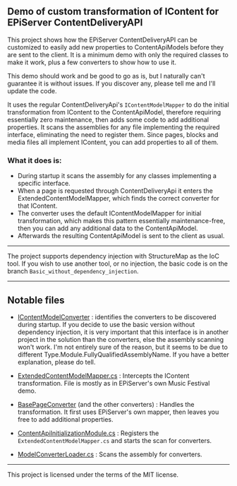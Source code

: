 ## Demo of custom transformation of IContent for EPiServer ContentDeliveryAPI

This project shows how the EPiServer ContentDeliveryAPI can be customized to easily add new properties to ContentApiModels before they are sent to the client. It is a minimum demo with only the required classes to make it work, plus a few converters to show how to use it.

This demo should work and be good to go as is, but I naturally can't guarantee it is without issues. If you discover any, please tell me and I'll update the code.

It uses the regular ContentDeliveryApi's `IContentModelMapper` to do the initial transformation from IContent to the ContentApiModel, therefore requiring essentially zero maintenance, then adds some code to add additional properties. It scans the assemblies for any file implementing the required interface, eliminating the need to register them. Since pages, blocks and media files all implement IContent, you can add properties to all of them.

### What it does is:
* During startup it scans the assembly for any classes implementing a specific interface.
* When a page is requested through ContentDeliveryApi it enters the ExtendedContentModelMapper, which finds the correct converter for that IContent.
* The converter uses the default IContentModelMapper for initial transformation, which makes this pattern essentially maintenance-free, then you can add any additional data to the ContentApiModel.
* Afterwards the resulting ContentApiModel is sent to the client as usual.

---
The project supports dependency injection with StructureMap as the IoC tool.
If you wish to use another tool, or no injection, the basic code is on the branch `Basic_without_dependency_injection`.

---

## Notable files

* [IContentModelConverter](/DemoCustomModelConverters.Models/IContentModelConverter.cs) : identifies the converters to be discovered during startup. 
If you decide to use the basic version without dependency injection, it is very important that this interface is in another project in the solution than the converters, else the assembly scanning won't work. I'm not entirely sure of the reason, but it seems to be due to different Type.Module.FullyQualifiedAssemblyName. If you have a better explanation, please do tell.

* [ExtendedContentModelMapper.cs](/DemoCustomModelConverters/ContentApi/ExtendedContentModelMapper.cs) : Intercepts the IContent transformation. File is mostly as in EPiServer's own Music Festival demo.

* [BasePageConverter](/DemoCustomModelConverters/ContentApi/Converters/BasePageConverter.cs) (and the other converters) : Handles the transformation. It first uses EPiServer's own mapper, then leaves you free to add additional properties.

* [ContentApiInitializationModule.cs](/DemoCustomModelConverters/Infrastructure/Initialization/ContentApiInitializationModule.cs) : Registers the `ExtendedContentModelMapper.cs` and starts the scan for converters.

* [ModelConverterLoader.cs](/DemoCustomModelConverters/ContentApi/ModelConverterLoader.cs) : Scans the assembly for converters.

---

This project is licensed under the terms of the MIT license.
